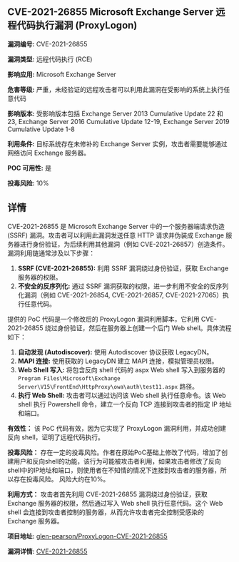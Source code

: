 ## CVE-2021-26855 Microsoft Exchange Server 远程代码执行漏洞 (ProxyLogon)

**漏洞编号:** CVE-2021-26855

**漏洞类型:** 远程代码执行 (RCE)

**影响应用:** Microsoft Exchange Server

**危害等级:** 严重，未经验证的远程攻击者可以利用此漏洞在受影响的系统上执行任意代码

**影响版本:** 受影响版本包括 Exchange Server 2013 Cumulative Update 22 和 23, Exchange Server 2016 Cumulative Update 12-19, Exchange Server 2019 Cumulative Update 1-8

**利用条件:** 目标系统存在未修补的 Exchange Server 实例，攻击者需要能够通过网络访问 Exchange 服务器。

**POC 可用性:** 是

**投毒风险:** 10%

## 详情

CVE-2021-26855 是 Microsoft Exchange Server 中的一个服务器端请求伪造 (SSRF) 漏洞。攻击者可以利用此漏洞发送任意 HTTP 请求并伪装成 Exchange 服务器进行身份验证，为后续利用其他漏洞（例如 CVE-2021-26857）创造条件。漏洞利用链通常涉及以下步骤：

1.  **SSRF (CVE-2021-26855):** 利用 SSRF 漏洞绕过身份验证，获取 Exchange 服务器的权限。
2.  **不安全的反序列化:** 通过 SSRF 漏洞获取的权限，进一步利用不安全的反序列化漏洞（例如 CVE-2021-26854, CVE-2021-26857, CVE-2021-27065）执行任意代码。

提供的 PoC 代码是一个修改后的 ProxyLogon 漏洞利用脚本，它利用 CVE-2021-26855 绕过身份验证，然后在服务器上创建一个后门 Web shell。具体流程如下：

1.  **自动发现 (Autodiscover):** 使用 Autodiscover 协议获取 LegacyDN。
2.  **MAPI 连接:** 使用获取的 LegacyDN 建立 MAPI 连接，模拟管理员权限。
3.  **Web Shell 写入:**  将包含反向 shell 代码的 aspx Web shell 写入到服务器的 `Program Files\Microsoft\Exchange Server\V15\FrontEnd\HttpProxy\owa\auth\test11.aspx` 路径。
4.  **执行 Web Shell:** 攻击者可以通过访问该 Web shell 执行任意命令。该 Web shell 执行 Powershell 命令，建立一个反向 TCP 连接到攻击者的指定 IP 地址和端口。 

**有效性：** 该 PoC 代码有效，因为它实现了 ProxyLogon 漏洞利用，并成功创建反向 shell，证明了远程代码执行。

**投毒风险：** 存在一定的投毒风险。作者在原始PoC基础上修改了代码，增加了创建用户和反向shell的功能，该行为可能被攻击者利用，如果攻击者修改了反向shell中的IP地址和端口，则使用者在不知情的情况下连接到攻击者的服务器，所以存在投毒风险。 风险大约在10%。

**利用方式：** 攻击者首先利用 CVE-2021-26855 漏洞绕过身份验证，获取 Exchange 服务器的权限，然后通过写入 Web shell 执行任意代码。这个 Web shell 会连接到攻击者控制的服务器，从而允许攻击者完全控制受感染的 Exchange 服务器。

**项目地址:** [glen-pearson/ProxyLogon-CVE-2021-26855](https://github.com/glen-pearson/ProxyLogon-CVE-2021-26855)

**漏洞详情:** [CVE-2021-26855](https://nvd.nist.gov/vuln/detail/CVE-2021-26855)